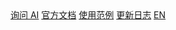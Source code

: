<body>
  <nav>
    <a id="ask-ai" href="###">询问 AI</a>
    <a href="#/zh-cn/index">官方文档</a>
    <a href="https://www.jcode.pub/?spritejs" target="_blank">使用范例</a>
    <a href="#/zh-cn/changelog" target="_blank">更新日志</a>
    <a href="#/en/index">EN</a>
  </nav>
</body>